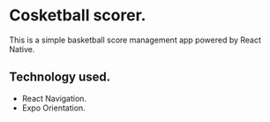 # Cosketball scorer.

This is a simple basketball score management app powered by React Native.

## Technology used.

- React Navigation.
- Expo Orientation.

